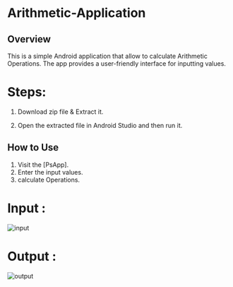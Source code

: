 # Arithmetic-Application

## Overview

This is a simple Android application that allow to calculate Arithmetic Operations. The app provides a user-friendly interface for inputting values.

# Steps:

1. Download zip file & Extract it.

2. Open the extracted file in Android Studio and then run it.

## How to Use

1. Visit the [PsApp].
2. Enter the input values.
3. calculate Operations.

# Input :

![input](https://github.com/VaibhavPaw/Arithmetic-Application/assets/141149071/ec675e4a-2bab-4077-92be-a4fbf5393832)



# Output :

![output](https://github.com/VaibhavPaw/Arithmetic-Application/assets/141149071/3722c900-0613-4447-8ef6-efcdb01c5de6)




